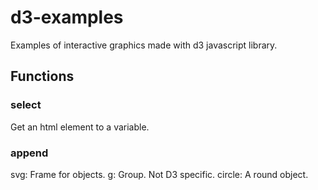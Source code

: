 # d3-examples
Examples of interactive graphics made with d3 javascript library.

## Functions

### select
Get an html element to a variable.

### append
svg: Frame for objects.
g: Group. Not D3 specific.
circle: A round object.
